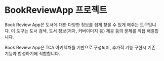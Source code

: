BookReviewApp 프로젝트
=============

Book Review App은 도서에 대한 다양한 정보를 쉽게 찾을 수 있게 해주는 도구입니다. 이 도구는 도서 검색, 도서 정보(저자, 커버이미지 등) 제공 등의 문제를 직접 해결합니다.

Book Review App은 TCA 아키텍쳐를 기반으로 구성되어, 추가적 기능 구현시 기존 기능과 합성하기에 적합합니다. 


